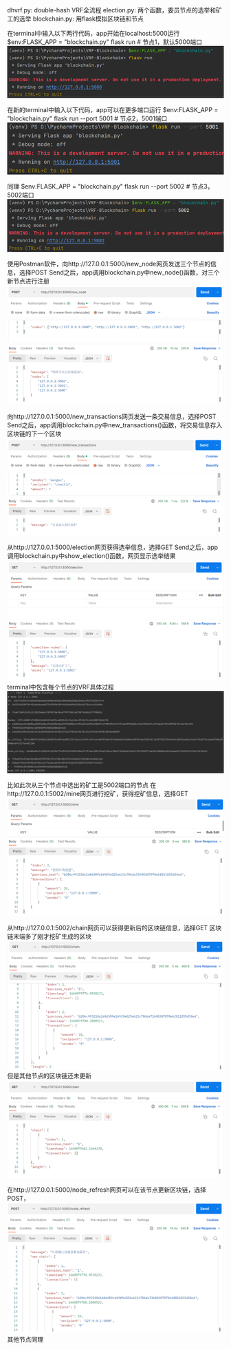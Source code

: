 dhvrf.py: double-hash VRF全流程
election.py: 两个函数，委员节点的选举和矿工的选举
blockchain.py: 用flask模拟区块链和节点


在terminal中输入以下两行代码，app开始在localhost:5000运行
$env:FLASK_APP = "blockchain.py"
flask run        # 节点1，默认5000端口
![img.png](Screenshots/img.png)

在新的terminal中输入以下代码，app可以在更多端口运行
$env:FLASK_APP = "blockchain.py"
flask run --port 5001      # 节点2，5001端口
![img_1.png](Screenshots/img_1.png)

同理
$env:FLASK_APP = "blockchain.py"
flask run --port 5002      # 节点3，5002端口
![img_2.png](Screenshots/img_2.png)

使用Postman软件，向http://127.0.0.1:5000/new_node网页发送三个节点的信息，选择POST
Send之后，app调用blockchain.py中new_node()函数，对三个新节点进行注册
![img_3.png](Screenshots/img_3.png)

向http://127.0.0.1:5000/new_transactions网页发送一条交易信息，选择POST
Send之后，app调用blockchain.py中new_transactions()函数，将交易信息存入区块链的下一个区块
![img_4.png](Screenshots/img_4.png)

从http://127.0.0.1:5000/election网页获得选举信息，选择GET
Send之后，app调用blockchain.py中show_election()函数，网页显示选举结果
![](Screenshots/img_5.png)
terminal中包含每个节点的VRF具体过程
![](Screenshots/img_6.png)

比如此次从三个节点中选出的矿工是5002端口的节点
在http://127.0.0.1:5002/mine网页进行挖矿，获得挖矿信息，选择GET
![](Screenshots/img_7.png)

从http://127.0.0.1:5002/chain网页可以获得更新后的区块链信息，选择GET
区块链末端多了刚才挖矿生成的区块
![](Screenshots/img_8.png)
但是其他节点的区块链还未更新
![](Screenshots/img_9.png)

在http://127.0.0.1:5000/node_refresh网页可以在该节点更新区块链，选择POST，
![](Screenshots/img_10.png)
其他节点同理